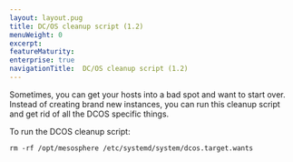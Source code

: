 ```yaml
---
layout: layout.pug
title: DC/OS cleanup script (1.2)
menuWeight: 0
excerpt:
featureMaturity:
enterprise: true
navigationTitle:  DC/OS cleanup script (1.2)
---
```





Sometimes, you can get your hosts into a bad spot and want to start over. Instead of creating brand new instances, you can run this cleanup script and get rid of all the <span class="caps">DCOS</span> specific things.

To run the <span class="caps">DCOS</span> cleanup script:

    rm -rf /opt/mesosphere /etc/systemd/system/dcos.target.wants